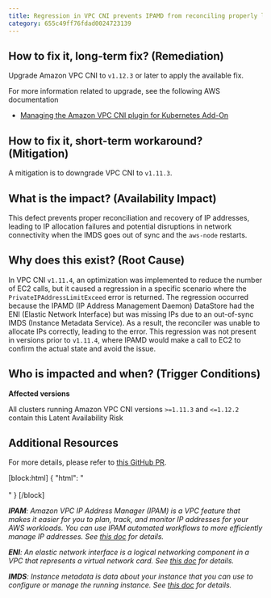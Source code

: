 ```yaml
---
title: Regression in VPC CNI prevents IPAMD from reconciling properly leading to IP allocation failures
category: 655c49ff76fdad0024723139
---
```


## How to fix it, long-term fix? (Remediation)

Upgrade Amazon VPC CNI to `v1.12.3` or later to apply the available fix.

For more information related to upgrade, see the following AWS documentation

- [Managing the Amazon VPC CNI plugin for Kubernetes Add-On](https://docs.aws.amazon.com/eks/latest/userguide/managing-vpc-cni.html)

## How to fix it, short-term workaround? (Mitigation)

A mitigation is to downgrade VPC CNI to `v1.11.3`.

## What is the impact? (Availability Impact)

This defect prevents proper reconciliation and recovery of IP addresses, leading to IP allocation failures and potential disruptions in network connectivity when the IMDS goes out of sync and the `aws-node` restarts.

## Why does this exist? (Root Cause)

In VPC CNI `v1.11.4`, an optimization was implemented to reduce the number of EC2 calls, but it caused a regression in a specific scenario where the `PrivateIPAddressLimitExceed` error is returned. The regression occurred because the IPAMD (IP Address Management Daemon) DataStore had the ENI (Elastic Network Interface) but was missing IPs due to an out-of-sync IMDS (Instance Metadata Service). As a result, the reconciler was unable to allocate IPs correctly, leading to the error. This regression was not present in versions prior to `v1.11.4`, where IPAMD would make a call to EC2 to confirm the actual state and avoid the issue.

## Who is impacted and when? (Trigger Conditions)

**Affected versions**  

All clusters running Amazon VPC CNI versions `>=1.11.3` and `<=1.12.2` contain this Latent Availability Risk

## Additional Resources

For more details, please refer to [this GitHub PR](https://github.com/aws/amazon-vpc-cni-k8s/pull/2210).

[block:html]
{
  "html": "<br></br>"
}
[/block]


_**IPAM**: Amazon VPC IP Address Manager (IPAM) is a VPC feature that makes it easier for you to plan, track, and monitor IP addresses for your AWS workloads. You can use IPAM automated workflows to more efficiently manage IP addresses. See [this doc](https://docs.aws.amazon.com/vpc/latest/ipam/what-it-is-ipam.html) for details._

_**ENI**: An elastic network interface is a logical networking component in a VPC that represents a virtual network card. See [this doc](https://docs.aws.amazon.com/AWSEC2/latest/UserGuide/using-eni.html) for details._

_**IMDS**: Instance metadata is data about your instance that you can use to configure or manage the running instance. See [this doc](https://docs.aws.amazon.com/AWSEC2/latest/UserGuide/ec2-instance-metadata.html) for details._